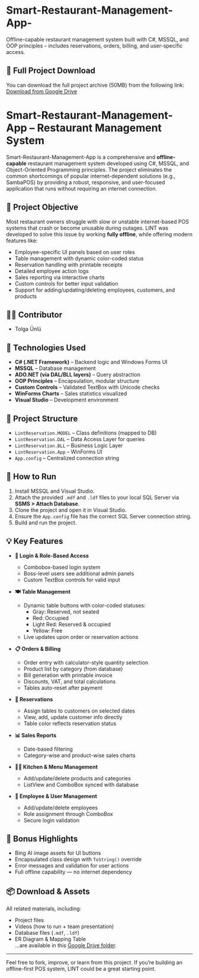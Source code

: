 # Smart-Restaurant-Management-App-
Offline-capable restaurant management system built with C#, MSSQL, and OOP principles – includes reservations, orders, billing, and user-specific access.
## 🔗 Full Project Download
You can download the full project archive (50MB) from the following link:  
[Download from Google Drive](https://drive.google.com/drive/folders/1fR2MUlHl9GQbXTD5S0zQZ26aFTOlSHOY?usp=sharing)
# Smart-Restaurant-Management-App – Restaurant Management System

Smart-Restaurant-Management-App is a comprehensive and **offline-capable** restaurant management system developed using C#, MSSQL, and Object-Oriented Programming principles. The project eliminates the common shortcomings of popular internet-dependent solutions (e.g., SambaPOS) by providing a robust, responsive, and user-focused application that runs without requiring an internet connection.

## 🎯 Project Objective

Most restaurant owners struggle with slow or unstable internet-based POS systems that crash or become unusable during outages. LINT was developed to solve this issue by working **fully offline**, while offering modern features like:

- Employee-specific UI panels based on user roles  
- Table management with dynamic color-coded status  
- Reservation handling with printable receipts  
- Detailed employee action logs  
- Sales reporting via interactive charts  
- Custom controls for better input validation  
- Support for adding/updating/deleting employees, customers, and products

## 👨‍💻 Contributor
- Tolga Ünlü 

## 🧱 Technologies Used

- **C# (.NET Framework)** – Backend logic and Windows Forms UI  
- **MSSQL** – Database management  
- **ADO.NET (via DAL/BLL layers)** – Query abstraction  
- **OOP Principles** – Encapsulation, modular structure  
- **Custom Controls** – Validated TextBox with Unicode checks  
- **WinForms Charts** – Sales statistics visualized  
- **Visual Studio** – Development environment

## 🧰 Project Structure

- `LintReservation.MODEL` – Class definitions (mapped to DB)
- `LintReservation.DAL` – Data Access Layer for queries
- `LintReservation.BLL` – Business Logic Layer
- `LintReservation.App` – WinForms UI
- `App.config` – Centralized connection string

## 🚀 How to Run

1. Install MSSQL and Visual Studio.
2. Attach the provided `.mdf` and `.ldf` files to your local SQL Server via **SSMS > Attach Database**.
3. Clone the project and open it in Visual Studio.
4. Ensure the `App.config` file has the correct SQL Server connection string.
5. Build and run the project.

## 💡 Key Features

- **🔐 Login & Role-Based Access**
  - Combobox-based login system
  - Boss-level users see additional admin panels
  - Custom TextBox controls for valid input

- **🍽 Table Management**
  - Dynamic table buttons with color-coded statuses:
    - Gray: Reserved, not seated
    - Red: Occupied
    - Light Red: Reserved & occupied
    - Yellow: Free
  - Live updates upon order or reservation actions

- **📋 Orders & Billing**
  - Order entry with calculator-style quantity selection
  - Product list by category (from database)
  - Bill generation with printable invoice
  - Discounts, VAT, and total calculations
  - Tables auto-reset after payment

- **📆 Reservations**
  - Assign tables to customers on selected dates
  - View, add, update customer info directly
  - Table color reflects reservation status

- **📊 Sales Reports**
  - Date-based filtering
  - Category-wise and product-wise sales charts

- **🧑‍🍳 Kitchen & Menu Management**
  - Add/update/delete products and categories
  - ListView and ComboBox synced with database

- **👥 Employee & User Management**
  - Add/update/delete employees
  - Role assignment through ComboBox
  - Secure login validation

## 🧪 Bonus Highlights

- Bing AI image assets for UI buttons
- Encapsulated class design with `ToString()` override
- Error messages and validation for user actions
- Full offline capability — no internet dependency

## 📦 Download & Assets

All related materials, including:
- Project files
- Videos (how to run + team presentation)
- Database files (`.mdf`, `.ldf`)
- ER Diagram & Mapping Table  
…are available in this [Google Drive folder](https://drive.google.com/drive/folders/1fR2MUlHl9GQbXTD5S0zQZ26aFTOlSHOY?usp=sharing).

---

Feel free to fork, improve, or learn from this project. If you’re building an offline-first POS system, LINT could be a great starting point.
